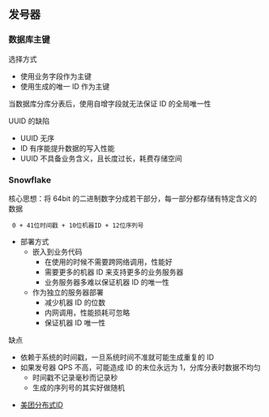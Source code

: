 ## 发号器

### 数据库主键

选择方式
  - 使用业务字段作为主键
  - 使用生成的唯一 ID 作为主键

当数据库分库分表后，使用自增字段就无法保证 ID 的全局唯一性

UUID 的缺陷
  - UUID 无序
  - ID 有序能提升数据的写入性能
  - UUID 不具备业务含义，且长度过长，耗费存储空间

### Snowflake

核心思想：将 64bit 的二进制数字分成若干部分，每一部分都存储有特定含义的数据

` 0 + 41位时间戳 + 10位机器ID + 12位序列号`

- 部署方式
  - 嵌入到业务代码
    - 在使用的时候不需要跨网络调用，性能好
    - 需要更多的机器 ID 来支持更多的业务服务器
    - 业务服务器多难以保证机器 ID 的唯一性
  - 作为独立的服务器部署
    - 减少机器 ID 的位数
    - 内网调用，性能损耗可忽略
    - 保证机器 ID 唯一性

缺点
  - 依赖于系统的时间戳，一旦系统时间不准就可能生成重复的 ID
  - 如果发号器 QPS 不高，可能造成 ID 的末位永远为 1，分库分表时数据不均匀
    - 时间戳不记录毫秒而记录秒
    - 生成的序列号的其实好做随机

 + [美团分布式ID](https://mp.weixin.qq.com/s?__biz=MzIyODE5NjUwNQ==&mid=2653320315&idx=2&sn=7ebf531d04de1159ff055d1d5433c4b8&chksm=f3877d8dc4f0f49b2610cd0382d64df3ae103378b7d2c4d76b40416394a40fe246b3f6737561&scene=126&sessionid=1591319724&key=5cb5aa6ea207af94852e243cabfcdaaea39976c53290df17c8319ae578f3c7f67edc868727d1709f413cf1fe49426a88549fea2c491609bba504158a59a0524ab475389485f34fb90474d6b51856ea0e&ascene=1&uin=MjA3MTcxNDkwOA%3D%3D&devicetype=Windows+7+x64&version=6209007b&lang=zh_CN&exportkey=ARIaSU6P%2BDC7C4m5zrMapSo%3D&pass_ticket=qJvuS3%2F7WU%2BHz9YlCOdwmnr%2ByIhnpwirJ69PodCULodkEQESMrdrbir8hOYDvjOI)
